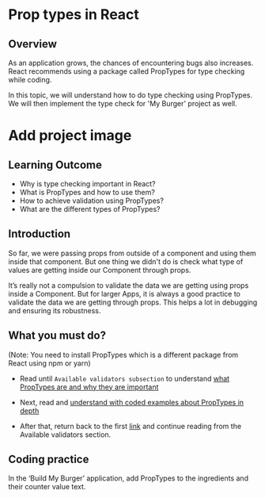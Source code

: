 ﻿# Prop types in React

## Overview

As an application grows, the chances of encountering bugs also increases. React recommends using a package called PropTypes for type checking while coding.

In this topic, we will understand how to do type checking using PropTypes.
We will then implement the type check for 'My Burger' project as well.


# Add project image

## Learning Outcome

- Why is type checking important in React?
- What is PropTypes and how to use them?
- How to achieve validation using PropTypes?
- What are the different types of PropTypes?

## Introduction

So far, we were passing props from outside of a component and using them inside that component. 
But one thing we didn't do is check what type of values are getting inside our Component through props.

It’s really not a compulsion to validate the data we are getting using props inside a Component. But for larger Apps, it is always a good practice to validate the data we are getting through props. This helps a lot in debugging and ensuring its robustness.



## What you must do?

(Note: You need to install PropTypes which is a different package from React using npm or yarn)

-	Read until `Available validators subsection` to understand [what PropTypes are and why they are important](https://blog.logrocket.com/validating-react-component-props-with-prop-types-ef14b29963fc/) 

-	Next, read and [understand with coded examples about PropTypes in depth](https://reactjs.org/docs/typechecking-with-proptypes.html)

-	After that, return back to the first [link](https://blog.logrocket.com/validating-react-component-props-with-prop-types-ef14b29963fc/) and continue reading from the Available validators section.

## Coding practice

In the ‘Build My Burger’ application, add PropTypes to the ingredients and their counter value text.

